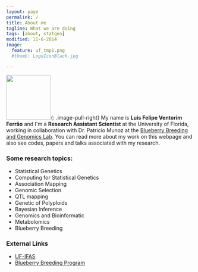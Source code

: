 ```yaml
---
layout: page
permalink: /
title: About me
tagline: What we are doing
tags: [about, statgen]
modified: 11-6-2014
image:
  feature: uf_tmp1.png
  #thumb: LogoIconBlack.jpg

---
```


<img src="{{ site.url }}/images/felipe.jpg" width="120">{: .image-pull-right}  My name is **Luis Felipe Ventorim Ferrão** and I'm a **Research Assistant Scientist** at the University of Florida, working in collaboration with Dr. Patricio Munoz at the [Blueberry Breeding and Genomics Lab](https://www.blueberrybreeding.com/). 
You can read more about my work on this webpage and also see codes, papers and talks associated with my research.

### Some research topics:

- Statistical Genetics
- Computing for Statistical Genetics
- Association Mapping
- Genomic Selection
- QTL mapping
- Genetic of Polyploids
- Bayesian Inference
- Genomics and Bioinformatic
- Metabolomics
- Blueberry Breeding

### External Links
- [UF-IFAS](https://hos.ifas.ufl.edu/people/on-campus-faculty/)
- [Blueberry Breeding Program](https://www.blueberrybreeding.com/)
